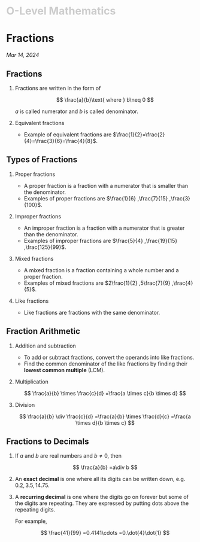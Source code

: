 <h1 style="color: #ccc">O-Level Mathematics</h1>

# Fractions

*Mar 14, 2024*

## Fractions

1. Fractions are written in the form of

    $$
    \frac{a}{b}\text{ where } b\neq 0
    $$

    $a$ is called numerator and $b$ is called denominator.

2. Equivalent fractions

    - Example of equivalent fractions are $\frac{1}{2}=\frac{2}{4}=\frac{3}{6}=\frac{4}{8}$.

## Types of Fractions

1. Proper fractions

    - A proper fraction is a fraction with a numerator that is smaller than the denominator.
    - Examples of proper fractions are $\frac{1}{6} ,\frac{7}{15} ,\frac{3}{100}$.

2. Improper fractions

    - An improper fraction is a fraction with a numerator that is greater than the denominator.
    - Examples of improper fractions are $\frac{5}{4} ,\frac{19}{15} ,\frac{125}{99}$.

3. Mixed fractions

    - A mixed fraction is a fraction containing a whole number and a proper fraction.
    - Examples of mixed fractions are $2\frac{1}{2} ,5\frac{7}{9} ,\frac{4}{5}$.

4. Like fractions

    - Like fractions are fractions with the same denominator.

## Fraction Arithmetic

1. Addition and subtraction

    - To add or subtract fractions, convert the operands into like fractions.
    - Find the common denominator of the like fractions by finding their **lowest common multiple** (LCM).

2. Multiplication

    $$
    \frac{a}{b} \times \frac{c}{d} =\frac{a \times c}{b \times d}
    $$

3. Division

    $$
    \frac{a}{b} \div \frac{c}{d} =\frac{a}{b} \times \frac{d}{c} =\frac{a \times d}{b \times c}
    $$

## Fractions to Decimals

1. If $a$ and $b$ are real numbers and $b\neq 0$, then

    $$
    \frac{a}{b} =a\div b
    $$

2. An **exact decimal** is one where all its digits can be written down, e.g. $0.2,3.5,14.75$.

3. A **recurring decimal** is one where the digits go on forever but some of the digits are repeating. They are expressed by putting dots above the repeating digits.

    For example,

    $$
    \frac{41}{99} =0.4141\cdots =0.\dot{4}\dot{1}
    $$
